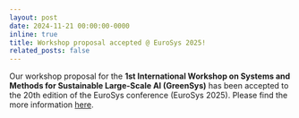 ```yaml
---
layout: post
date: 2024-11-21 00:00:00-0000
inline: true
title: Workshop proposal accepted @ EuroSys 2025!
related_posts: false
---
```


Our workshop proposal for the
**1st International Workshop on Systems and Methods for Sustainable Large-Scale AI (GreenSys)**
has been accepted to the 20th edition of the EuroSys conference (EuroSys 2025).
Please find the more information [here](https://greensys-org.github.io/workshop).